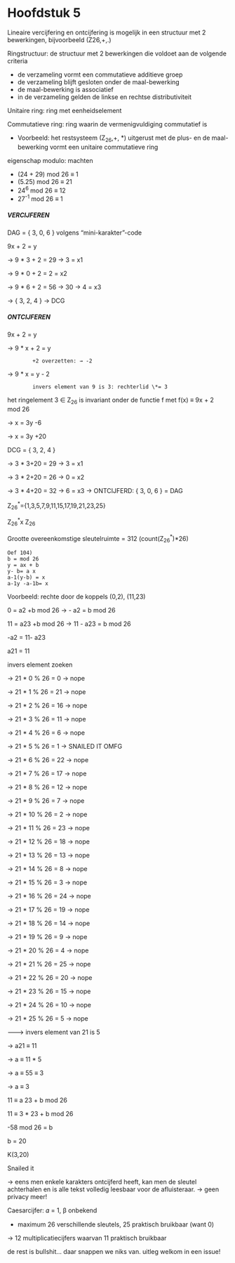 # Hoofdstuk 5

Lineaire vercijfering en ontcijfering is mogelijk in een structuur met 2 bewerkingen, bijvoorbeeld (Z26,+,.)

Ringstructuur: de structuur met 2 bewerkingen die voldoet aan de volgende criteria
- de verzameling vormt een commutatieve additieve groep
- de verzameling blijft gesloten onder de maal-bewerking
- de maal-bewerking is associatief
- in de verzameling gelden de linkse en rechtse distributiviteit

Unitaire ring: ring met eenheidselement

Commutatieve ring: ring waarin de vermenigvuldiging commutatief is
- Voorbeeld: het restsysteem (Z<sub>26</sub>,+, \*) uitgerust met de plus- en de maal-bewerking vormt een unitaire commutatieve ring

eigenschap modulo: machten
- (24 + 29)  mod 26 ≡ 1
- (5.25)  mod 26 ≡ 21
- 24<sup>6</sup>  mod 26 ≡ 12
- 27<sup>-1</sup>  mod 26 ≡ 1

##### VERCIJFEREN

DAG = { 3, 0, 6 } volgens “mini-karakter”-code

9x + 2 = y

→ 9 \* 3 + 2 = 29 → 3 = x1

→ 9 \* 0 + 2 = 2 = x2

→ 9 \* 6 + 2 = 56 → 30 → 4 = x3

→ { 3, 2, 4 } → DCG

##### ONTCIJFEREN

9x + 2 = y

→ 9 \* x + 2 = y

			+2 overzetten: → -2
      
→ 9 \* x = y - 2

			invers element van 9 is 3: rechterlid \*= 3
      
het ringelement 3 ∈ Z<sub>26</sub> is invariant onder de functie f met f(x) ≡ 9x + 2  mod 26

→ x = 3y -6

→ x = 3y +20

DCG = { 3, 2, 4 }

→ 3 \* 3+20 = 29 → 3 = x1

→ 3 \* 2+20 = 26 → 0 = x2

→ 3 \* 4+20 = 32 → 6 = x3	→ ONTCIJFERD: { 3, 0, 6 } = DAG

Z<sub>26</sub><sup>*</sup>={1,3,5,7,9,11,15,17,19,21,23,25}

Z<sub>26</sub><sup>*</sup>x Z<sub>26</sub> 

Grootte overeenkomstige sleutelruimte = 312 (count(Z<sub>26</sub><sup>*</sup>)\*26)

```
Oef 104) 
b = mod 26
y = ax + b 
y- b= a x
a-1(y-b) = x
a-1y -a-1b= x
```

Voorbeeld: rechte door de koppels (0,2), (11,23)

0 = a2 +b mod 26 → - a2 = b mod 26

11 = a23 +b mod 26 → 11 - a23 = b mod 26

-a2 = 11- a23

a21 = 11

invers element zoeken

→ 21 \* 0 % 26 = 0 → nope

→ 21 \* 1 % 26 = 21 → nope

→ 21 \* 2 % 26 = 16 → nope

→ 21 \* 3 % 26 = 11 → nope

→ 21 \* 4 % 26 = 6 → nope

→ 21 \* 5 % 26 = 1 → SNAILED IT OMFG

→ 21 \* 6 % 26 = 22 → nope

→ 21 \* 7 % 26 = 17 → nope

→ 21 \* 8 % 26 = 12 → nope

→ 21 \* 9 % 26 = 7 → nope

→ 21 \* 10 % 26 = 2 → nope

→ 21 \* 11 % 26 = 23 → nope

→ 21 \* 12 % 26 = 18 → nope

→ 21 \* 13 % 26 = 13 → nope

→ 21 \* 14 % 26 = 8 → nope

→ 21 \* 15 % 26 = 3 → nope

→ 21 \* 16 % 26 = 24 → nope

→ 21 \* 17 % 26 = 19 → nope

→ 21 \* 18 % 26 = 14 → nope

→ 21 \* 19 % 26 = 9 → nope

→ 21 \* 20 % 26 = 4 → nope

→ 21 \* 21 % 26 = 25 → nope

→ 21 \* 22 % 26 = 20 → nope

→ 21 \* 23 % 26 = 15 → nope

→ 21 \* 24 % 26 = 10 → nope

→ 21 \* 25 % 26 = 5 → nope

---> invers element van 21 is 5

→ a21 ≡ 11

→ a ≡ 11 \* 5

→ a ≡ 55 ≡ 3

→ a ≡ 3

11 ≡ a 23 + b mod 26

11 ≡ 3 \* 23 + b mod 26

-58 mod 26 = b

b = 20 

K(3,20)

Snailed it

→ eens men enkele karakters ontcijferd heeft, kan men de sleutel achterhalen en is alle tekst volledig leesbaar voor de afluisteraar. → geen privacy meer!

Caesarcijfer: 𝛼 = 1, β onbekend
- maximum 26 verschillende sleutels, 25 praktisch bruikbaar (want 0)

→ 12 multiplicatiecijfers waarvan 11 praktisch bruikbaar

de rest is bullshit... daar snappen we niks van. uitleg welkom in een issue!
